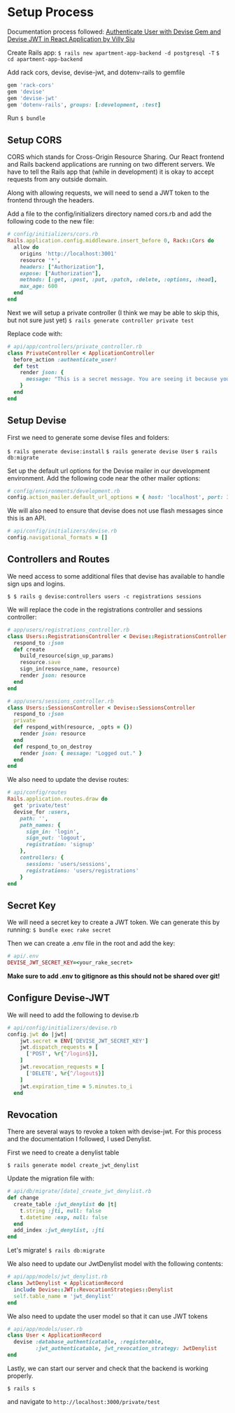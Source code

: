 # Setup Process
Documentation process followed: [Authenticate User with Devise Gem and Devise JWT in React Application by Villy Siu](https://medium.com/@villysiu/authenticate-user-with-devise-gem-and-devise-jwt-in-react-application-1-2-a869477a2cb3)

Create Rails app:
`$ rails new apartment-app-backend -d postgresql -T`
`$ cd apartment-app-backend`

Add rack cors, devise, devise-jwt, and dotenv-rails to gemfile
```ruby
gem 'rack-cors'
gem 'devise'
gem 'devise-jwt'
gem 'dotenv-rails', groups: [:development, :test]
```

Run `$ bundle`

## Setup CORS
CORS which stands for Cross-Origin Resource Sharing. Our React frontend and Rails backend applications are running on two different servers. We have to tell the Rails app that (while in development) it is okay to accept requests from any outside domain.  

Along with allowing requests, we will need to send a JWT token to the frontend through the headers.  

Add a file to the config/initializers directory named cors.rb and add the following code to the new file:
```ruby
# config/initializers/cors.rb
Rails.application.config.middleware.insert_before 0, Rack::Cors do
  allow do
    origins 'http://localhost:3001'
    resource '*',
    headers: ["Authorization"],
    expose: ["Authorization"],
    methods: [:get, :post, :put, :patch, :delete, :options, :head],
    max_age: 600
  end
end
```

Next we will setup a private controller (I think we may be able to skip this, but not sure just yet)
`$ rails generate controller private test`

Replace code with:
```ruby
# api/app/controllers/private_controller.rb
class PrivateController < ApplicationController
  before_action :authenticate_user!
  def test
    render json: {
      message: "This is a secret message. You are seeing it because you have successfully logged in." 
    }
  end
end
```

## Setup Devise
First we need to generate some devise files and folders:

`$ rails generate devise:install`
`$ rails generate devise User`
`$ rails db:migrate`

Set up the default url options for the Devise mailer in our development environment. Add the following code near the other mailer options:

```ruby
# config/environments/development.rb
config.action_mailer.default_url_options = { host: 'localhost', port: 3000 }
```

We will also need to ensure that devise does not use flash messages since this is an API.  

```ruby
# api/config/initializers/devise.rb
config.navigational_formats = []
```

## Controllers and Routes
We need access to some additional files that devise has available to handle sign ups and logins.

`$ $ rails g devise:controllers users -c registrations sessions`

We will replace the code in the registrations controller and sessions controller:

```ruby
# app/users/registrations_controller.rb
class Users::RegistrationsController < Devise::RegistrationsController
  respond_to :json
  def create
    build_resource(sign_up_params)
    resource.save
    sign_in(resource_name, resource)
    render json: resource
  end
end
```

```ruby
# app/users/sessions_controller.rb
class Users::SessionsController < Devise::SessionsController
  respond_to :json
  private
  def respond_with(resource, _opts = {})
    render json: resource
  end
  def respond_to_on_destroy
    render json: { message: "Logged out." }
  end
end
```

We also need to update the devise routes:

```ruby
# api/config/routes
Rails.application.routes.draw do
  get 'private/test'
  devise_for :users, 
    path: '', 
    path_names: {
      sign_in: 'login',
      sign_out: 'logout',
      registration: 'signup'
    },
    controllers: {
      sessions: 'users/sessions',
      registrations: 'users/registrations'
    }
end
```

## Secret Key
We will need a secret key to create a JWT token.  We can generate this by running:
`$ bundle exec rake secret`

Then we can create a .env file in the root and add the key:
```ruby
# api/.env
DEVISE_JWT_SECRET_KEY=<your_rake_secret>
```

**Make sure to add .env to gitignore as this should not be shared over git!**


## Configure Devise-JWT
We will need to add the following to devise.rb
```ruby
# api/config/initializers/devise.rb
config.jwt do |jwt|
    jwt.secret = ENV['DEVISE_JWT_SECRET_KEY']
    jwt.dispatch_requests = [
      ['POST', %r{^/login$}],
    ]
    jwt.revocation_requests = [
      ['DELETE', %r{^/logout$}]
    ]
    jwt.expiration_time = 5.minutes.to_i
  end
```

## Revocation
There are several ways to revoke a token with devise-jwt.  For this process and the documentation I followed, I used Denylist.

First we need to create a denylist table

`$ rails generate model create_jwt_denylist`

Update the migration file with:
```ruby
# api/db/migrate/[date]_create_jwt_denylist.rb
def change
  create_table :jwt_denylist do |t|
    t.string :jti, null: false
    t.datetime :exp, null: false
  end
  add_index :jwt_denylist, :jti
end
```

Let's migrate!
`$ rails db:migrate`

We also need to update our JwtDenylist model with the following contents:

```ruby
# api/app/models/jwt_denylist.rb
class JwtDenylist < ApplicationRecord
  include Devise::JWT::RevocationStrategies::Denylist
  self.table_name = 'jwt_denylist'
end
```

We also need to update the user model so that it can use JWT tokens

```ruby
# api/app/models/user.rb
class User < ApplicationRecord
  devise :database_authenticatable, :registerable,
         :jwt_authenticatable, jwt_revocation_strategy: JwtDenylist
end
```

Lastly, we can start our server and check that the backend is working properly.

`$ rails s`

and navigate to `http://localhost:3000/private/test`